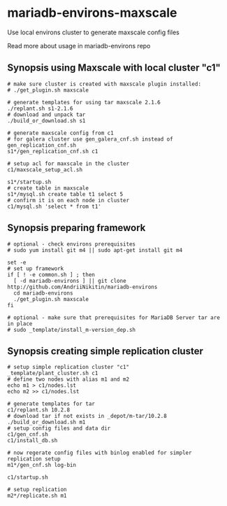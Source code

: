 # mariadb-environs-maxscale
Use local environs cluster to generate maxscale config files

Read more about usage in mariadb-environs repo

## Synopsis using Maxscale with local cluster "c1"
```
# make sure cluster is created with maxscale plugin installed:
# ./get_plugin.sh maxscale

# generate templates for using tar maxscale 2.1.6
./replant.sh s1-2.1.6
# download and unpack tar
./build_or_download.sh s1

# generate maxscale config from c1
# for galera cluster use gen_galera_cnf.sh instead of gen_replication_cnf.sh
s1*/gen_replication_cnf.sh c1

# setup acl for maxscale in the cluster
c1/maxscale_setup_acl.sh

s1*/startup.sh
# create table in maxscale
s1*/mysql.sh create table t1 select 5
# confirm it is on each node in cluster
c1/mysql.sh 'select * from t1'
```

## Synopsis preparing framework
```
# optional - check environs prerequisites
# sudo yum install git m4 || sudo apt-get install git m4

set -e
# set up framework
if [ ! -e common.sh ] ; then
  [ -d mariadb-environs ] || git clone http://github.com/AndriiNikitin/mariadb-environs
  cd mariadb-environs
  ./get_plugin.sh maxscale
fi

# optional - make sure that prerequisites for MariaDB Server tar are in place
# sudo _template/install_m-version_dep.sh
```

## Synopsis creating simple replication cluster
```
# setup simple replication cluster "c1"
_template/plant_cluster.sh c1
# define two nodes with alias m1 and m2
echo m1 > c1/nodes.lst
echo m2 >> c1/nodes.lst

# generate templates for tar
c1/replant.sh 10.2.8
# download tar if not exists in _depot/m-tar/10.2.8
./build_or_download.sh m1
# setup config files and data dir
c1/gen_cnf.sh
c1/install_db.sh

# now regerate config files with binlog enabled for simpler replication setup
m1*/gen_cnf.sh log-bin

c1/startup.sh

# setup replication
m2*/replicate.sh m1
```

